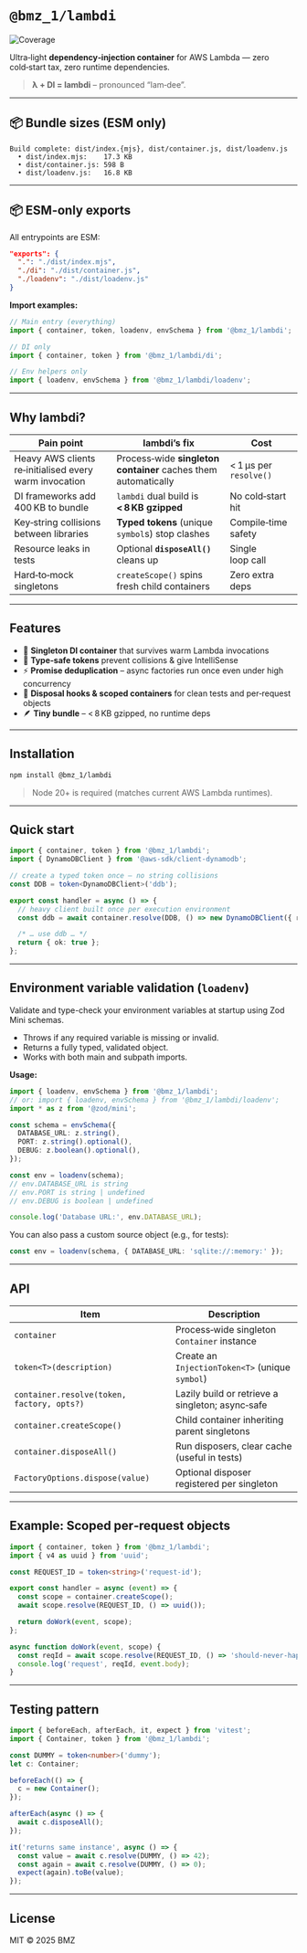 # `@bmz_1/lambdi`

![Coverage](https://img.shields.io/badge/coverage-100%25-brightgreen?style=flat-square)

Ultra‑light **dependency‑injection container** for AWS Lambda — zero cold‑start tax, zero runtime dependencies.

> **λ + DI = lambdi** – pronounced “lam‑dee”.

---

## 📦 Bundle sizes (ESM only)

```
Build complete: dist/index.{mjs}, dist/container.js, dist/loadenv.js
  • dist/index.mjs:    17.3 KB
  • dist/container.js: 598 B
  • dist/loadenv.js:   16.8 KB
```

---

## 📦 ESM-only exports

All entrypoints are ESM:

```json
"exports": {
  ".": "./dist/index.mjs",
  "./di": "./dist/container.js",
  "./loadenv": "./dist/loadenv.js"
}
```

**Import examples:**

```js
// Main entry (everything)
import { container, token, loadenv, envSchema } from '@bmz_1/lambdi';

// DI only
import { container, token } from '@bmz_1/lambdi/di';

// Env helpers only
import { loadenv, envSchema } from '@bmz_1/lambdi/loadenv';
```

---

## Why lambdi?

| Pain point                                             | lambdi’s fix                                                   | Cost                   |
| ------------------------------------------------------ | -------------------------------------------------------------- | ---------------------- |
| Heavy AWS clients re‑initialised every warm invocation | Process‑wide **singleton container** caches them automatically | < 1 µs per `resolve()` |
| DI frameworks add 400 KB to bundle                     | `lambdi` dual build is **< 8 KB gzipped**                      | No cold‑start hit      |
| Key‑string collisions between libraries                | **Typed tokens** (unique `symbol`s) stop clashes               | Compile‑time safety    |
| Resource leaks in tests                                | Optional **`disposeAll()`** cleans up                          | Single loop call       |
| Hard‑to‑mock singletons                                | `createScope()` spins fresh child containers                   | Zero extra deps        |

---

## Features

* 🐑 **Singleton DI container** that survives warm Lambda invocations
* 🔑 **Type‑safe tokens** prevent collisions & give IntelliSense
* ⚡ **Promise deduplication** – async factories run once even under high concurrency
* 🧹 **Disposal hooks & scoped containers** for clean tests and per‑request objects
* 🪶 **Tiny bundle** – < 8 KB gzipped, no runtime deps

---

## Installation

```bash
npm install @bmz_1/lambdi
```

> Node 20+ is required (matches current AWS Lambda runtimes).

---

## Quick start

```ts
import { container, token } from '@bmz_1/lambdi';
import { DynamoDBClient } from '@aws-sdk/client-dynamodb';

// create a typed token once – no string collisions
const DDB = token<DynamoDBClient>('ddb');

export const handler = async () => {
  // heavy client built once per execution environment
  const ddb = await container.resolve(DDB, () => new DynamoDBClient({ region: 'us-east-1' }));

  /* … use ddb … */
  return { ok: true };
};
```

---

## Environment variable validation (`loadenv`)

Validate and type-check your environment variables at startup using Zod Mini schemas.

- Throws if any required variable is missing or invalid.
- Returns a fully typed, validated object.
- Works with both main and subpath imports.

**Usage:**

```ts
import { loadenv, envSchema } from '@bmz_1/lambdi';
// or: import { loadenv, envSchema } from '@bmz_1/lambdi/loadenv';
import * as z from '@zod/mini';

const schema = envSchema({
  DATABASE_URL: z.string(),
  PORT: z.string().optional(),
  DEBUG: z.boolean().optional(),
});

const env = loadenv(schema);
// env.DATABASE_URL is string
// env.PORT is string | undefined
// env.DEBUG is boolean | undefined

console.log('Database URL:', env.DATABASE_URL);
```

You can also pass a custom source object (e.g., for tests):

```ts
const env = loadenv(schema, { DATABASE_URL: 'sqlite://:memory:' });
```

---

## API

| Item                                       | Description                                      |
| ------------------------------------------ | ------------------------------------------------ |
| `container`                                | Process‑wide singleton `Container` instance      |
| `token<T>(description)`                    | Create an `InjectionToken<T>` (unique `symbol`)  |
| `container.resolve(token, factory, opts?)` | Lazily build or retrieve a singleton; async‑safe |
| `container.createScope()`                  | Child container inheriting parent singletons     |
| `container.disposeAll()`                   | Run disposers, clear cache (useful in tests)     |
| `FactoryOptions.dispose(value)`            | Optional disposer registered per singleton       |

---

## Example: Scoped per‑request objects

```ts
import { container, token } from '@bmz_1/lambdi';
import { v4 as uuid } from 'uuid';

const REQUEST_ID = token<string>('request‑id');

export const handler = async (event) => {
  const scope = container.createScope();
  await scope.resolve(REQUEST_ID, () => uuid());

  return doWork(event, scope);
};

async function doWork(event, scope) {
  const reqId = await scope.resolve(REQUEST_ID, () => 'should‑never‑happen');
  console.log('request', reqId, event.body);
}
```

---

## Testing pattern

```ts
import { beforeEach, afterEach, it, expect } from 'vitest';
import { Container, token } from '@bmz_1/lambdi';

const DUMMY = token<number>('dummy');
let c: Container;

beforeEach(() => {
  c = new Container();
});

afterEach(async () => {
  await c.disposeAll();
});

it('returns same instance', async () => {
  const value = await c.resolve(DUMMY, () => 42);
  const again = await c.resolve(DUMMY, () => 0);
  expect(again).toBe(value);
});
```

---

## License

MIT © 2025 BMZ
